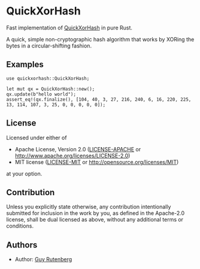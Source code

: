 # QuickXorHash

Fast implementation of [QuickXorHash] in pure Rust.

A quick, simple non-cryptographic hash algorithm that works by XORing the bytes in a
circular-shifting fashion.

[QuickXorHash]: https://learn.microsoft.com/en-us/onedrive/developer/code-snippets/quickxorhash

## Examples
```
use quickxorhash::QuickXorHash;

let mut qx = QuickXorHash::new();
qx.update(b"hello world");
assert_eq!(qx.finalize(), [104, 40, 3, 27, 216, 240, 6, 16, 220, 225, 13, 114, 107, 3, 25, 0, 0, 0, 0, 0]);
```

## License

Licensed under either of

 * Apache License, Version 2.0
   ([LICENSE-APACHE](LICENSE-APACHE) or http://www.apache.org/licenses/LICENSE-2.0)
 * MIT license
   ([LICENSE-MIT](LICENSE-MIT) or http://opensource.org/licenses/MIT)

at your option.

## Contribution

Unless you explicitly state otherwise, any contribution intentionally submitted
for inclusion in the work by you, as defined in the Apache-2.0 license, shall be
dual licensed as above, without any additional terms or conditions.

## Authors
- Author: [Guy Rutenberg](https://www.guyrutenberg.com)
